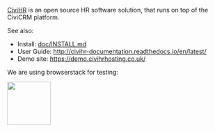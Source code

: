 [CiviHR](https://civihr.org/) is an open source HR software solution, that runs on top of the CiviCRM platform.

See also:
 * Install: [doc/INSTALL.md](doc/INSTALL.md)
 * User Guide: http://civihr-documentation.readthedocs.io/en/latest/
 * Demo site: https://demo.civihrhosting.co.uk/
 
We are using browserstack for testing:

<a href="https://www.browserstack.com/"><img src="https://www.browserstack.com/images/layout/browserstack-logo-600x315.png" align="left" height="100" ></a>
